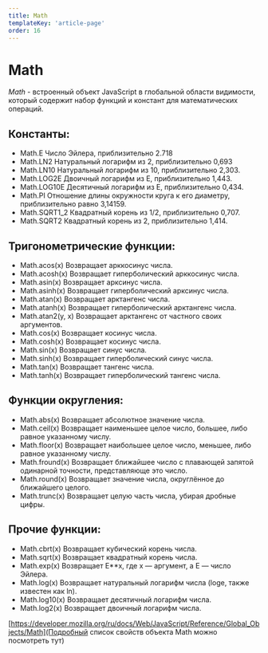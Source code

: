 ```yaml
---
title: Math
templateKey: 'article-page'
order: 16
---
```

# Math

*Math* - встроенный объект JavaScript в глобальной области видимости, который содержит набор функций и констант для математических операций.

## Константы:

* Math.E
Число Эйлера, приблизительно 2.718
* Math.LN2
Натуральный логарифм из 2, приблизительно 0,693
* Math.LN10
Натуральный логарифм из 10, приблизительно 2,303.
* Math.LOG2E
Двоичный логарифм из E, приблизительно 1,443.
* Math.LOG10E
Десятичный логарифм из E, приблизительно 0,434.
* Math.PI
Отношение длины окружности круга к его диаметру, приблизительно равно 3,14159.
* Math.SQRT1_2
Квадратный корень из 1/2, приблизительно 0,707.
* Math.SQRT2
Квадратный корень из 2, приблизительно 1,414.


## Тригонометрические функции:
* Math.acos(x)
Возвращает арккосинус числа.
* Math.acosh(x)
Возвращает гиперболический арккосинус числа.
* Math.asin(x)
Возвращает арксинус числа.
* Math.asinh(x)
Возвращает гиперболический арксинус числа.
* Math.atan(x)
Возвращает арктангенс числа.
* Math.atanh(x)
Возвращает гиперболический арктангенс числа.
* Math.atan2(y, x)
Возвращает арктангенс от частного своих аргументов.
* Math.cos(x)
Возвращает косинус числа.
* Math.cosh(x)
Возвращает косинус числа.
* Math.sin(x)
Возвращает синус числа.
* Math.sinh(x)
Возвращает гиперболический синус числа.
* Math.tan(x)
Возвращает тангенс числа.
* Math.tanh(x)
Возвращает гиперболический тангенс числа.

## Функции округления:
* Math.abs(x)
Возвращает абсолютное значение числа.
* Math.ceil(x)
Возвращает наименьшее целое число, большее, либо равное указанному числу.
* Math.floor(x)
Возвращает наибольшее целое число, меньшее, либо равное указанному числу.
* Math.fround(x)
Возвращает ближайшее число с плавающей запятой одинарной точности, представляюще это число.
* Math.round(x)
Возвращает значение числа, округлённое до ближайшего целого.
* Math.trunc(x)
Возвращает целую часть числа, убирая дробные цифры.

## Прочие функции:
* Math.cbrt(x)
Возвращает кубический корень числа.
* Math.sqrt(x)
Возвращает квадратный корень числа.
* Math.exp(x)
Возвращает E**x, где x — аргумент, а E — число Эйлера.
* Math.log(x)
Возвращает натуральный логарифм числа (loge, также известен как ln).
* Math.log10(x)
Возвращает десятичный логарифм числа.
* Math.log2(x)
Возвращает двоичный логарифм числа.

[https://developer.mozilla.org/ru/docs/Web/JavaScript/Reference/Global_Objects/Math](Подробный список свойств объекта Math можно посмотреть тут)